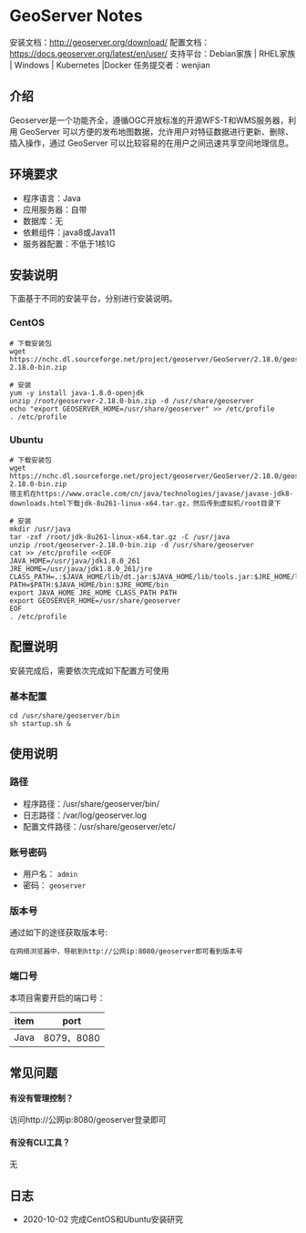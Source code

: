 # GeoServer Notes 

安装文档：http://geoserver.org/download/
		配置文档：https://docs.geoserver.org/latest/en/user/                                                                                                                                                                                                                 		支持平台：Debian家族 | RHEL家族 | Windows | Kubernetes |Docker                                                                                                                                                      		任务提交者：wenjian

## 介绍

Geoserver是一个功能齐全，遵循OGC开放标准的开源WFS-T和WMS服务器，利用 GeoServer 可以方便的发布地图数据，允许用户对特征数据进行更新、删除、插入操作，通过 GeoServer 可以比较容易的在用户之间迅速共享空间地理信息。

## 环境要求

* 程序语言：Java 
* 应用服务器：自带
* 数据库：无
* 依赖组件：java8或Java11
* 服务器配置：不低于1核1G

## 安装说明

下面基于不同的安装平台，分别进行安装说明。

### CentOS

```shell
# 下载安装包
wget https://nchc.dl.sourceforge.net/project/geoserver/GeoServer/2.18.0/geoserver-2.18.0-bin.zip

# 安装
yum -y install java-1.8.0-openjdk
unzip /root/geoserver-2.18.0-bin.zip -d /usr/share/geoserver
echo "export GEOSERVER_HOME=/usr/share/geoserver" >> /etc/profile 
. /etc/profile
```

### Ubuntu

```shell
# 下载安装包
wget https://nchc.dl.sourceforge.net/project/geoserver/GeoServer/2.18.0/geoserver-2.18.0-bin.zip
宿主机在https://www.oracle.com/cn/java/technologies/javase/javase-jdk8-downloads.html下载jdk-8u261-linux-x64.tar.gz，然后传到虚拟机/root目录下

# 安装
mkdir /usr/java
tar -zxf /root/jdk-8u261-linux-x64.tar.gz -C /usr/java
unzip /root/geoserver-2.18.0-bin.zip -d /usr/share/geoserver
cat >> /etc/profile <<EOF
JAVA_HOME=/usr/java/jdk1.8.0_261
JRE_HOME=/usr/java/jdk1.8.0_261/jre
CLASS_PATH=.:$JAVA_HOME/lib/dt.jar:$JAVA_HOME/lib/tools.jar:$JRE_HOME/lib
PATH=$PATH:$JAVA_HOME/bin:$JRE_HOME/bin
export JAVA_HOME JRE_HOME CLASS_PATH PATH 
export GEOSERVER_HOME=/usr/share/geoserver
EOF
. /etc/profile
```

## 配置说明

安装完成后，需要依次完成如下配置方可使用

### 基本配置

```shell
cd /usr/share/geoserver/bin
sh startup.sh &
```

## 使用说明

### 路径

* 程序路径：/usr/share/geoserver/bin/
* 日志路径：/var/log/geoserver.log 
* 配置文件路径：/usr/share/geoserver/etc/

### 账号密码

* 用户名： `admin`
* 密码： `geoserver`


### 版本号

通过如下的途径获取版本号: 

```shell
在网络浏览器中，导航到http://公网ip:8080/geoserver即可看到版本号
```

### 端口号

本项目需要开启的端口号：

| item | port       |
| ---- | ---------- |
| Java | 8079、8080 |

## 常见问题

#### 有没有管理控制？

访问http://公网ip:8080/geoserver登录即可

#### 有没有CLI工具？

无

## 日志

* 2020-10-02 完成CentOS和Ubuntu安装研究

